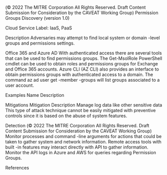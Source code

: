  
(© 2022 The MITRE Corporation All Rights Reserved. Draft Content 
Submission for Consideration by the CAVEAT Working Group) 
 Permission Groups Discovery (version 1.0) 
 
Cloud Service Label: IaaS, PaaS 
 
Description 
Adversaries may attempt to find local system or domain -level groups and permissions 
settings. 
 
Office 365 and Azure AD 
With authenticated access there are several tools that can be used to find permissions 
groups. The Get-MsolRole PowerShell cmdlet can be used to obtain roles and 
permissions groups for Exchange and Office 365 accounts. 
Azure CLI (AZ CLI) also provides an interface to obtain permissions groups with 
authenticated access to a domain. The command az ad user get -member -groups will 
list groups associated to a user account. 
 
Examples 
Name Description 
 
 
Mitigations 
Mitigation Description 
Manage log data like other sensitive data 
 This type of attack technique cannot be easily mitigated 
with preventive controls since it is based on the abuse 
of system features. 
 
Detection 
(© 2022 The MITRE Corporation All Rights Reserved. Draft Content 
Submission for Consideration by the CAVEAT Working Group) 
 Monitor processes and command -line arguments for actions that could be taken to 
gather system and network information. Remote access tools with built -in features may 
interact directly with API to gather information. Monitor the API logs in Azure and AWS 
for queries regarding Permission Groups. 
 
References 